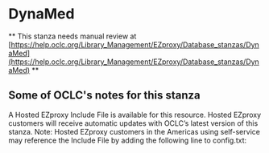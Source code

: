 # DynaMed
** This stanza needs manual review at [https://help.oclc.org/Library_Management/EZproxy/Database_stanzas/DynaMed](https://help.oclc.org/Library_Management/EZproxy/Database_stanzas/DynaMed) **

## Some of OCLC's notes for this stanza

A Hosted EZproxy Include File is available for this resource. Hosted EZproxy customers will receive automatic updates with OCLC&rsquo;s latest version of this stanza. Note: Hosted EZproxy customers in the Americas using self-service may reference the Include File by adding the following line to config.txt:

&nbsp;
